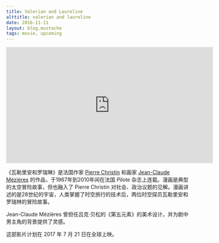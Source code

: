 ```yaml
---
title: Valerian and Laureline
alttitle: valerian and laureline
date: 2016-11-11
layout: blog.mustache
tags: movie, upcoming
---
```


<iframe width="560" height="315" src="https://www.youtube.com/embed/BszXhUjJz00" frameborder="0" allowfullscreen></iframe>

《瓦勒里安和罗瑞琳》是法国作家 [Pierre Christin](https://en.wikipedia.org/wiki/Pierre_Christin) 和画家 [Jean-Claude Mézières](https://en.wikipedia.org/wiki/Jean-Claude_M%C3%A9zi%C3%A8res) 的作品，于1967年到2010年间在法国 _Pilote_ 杂志上连载。漫画是典型的太空冒险故事，但也融入了 Pierre Christin 对社会、政治议题的见解。漫画讲述的是28世纪的宇宙，人类掌握了时空旅行的技术后，两位时空探员瓦勒里安和罗瑞林的冒险故事。

Jean-Claude Mézières 曾担任吕克·贝松的《第五元素》的美术设计，并为剧中男主角的背景提供了灵感。

这部影片计划在 2017 年 7 月 21 日在全球上映。

